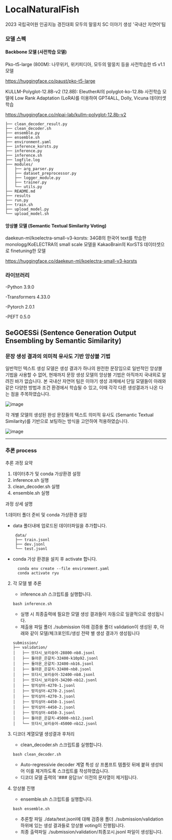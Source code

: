 # LocalNaturalFish

2023 국립국어원 인공지능 경진대회 모두의 말뭉치 SC 이야기 생성 '국내산 자연어'팀

###	모델 스펙

#### Backbone 모델 (사전학습 모델)

Pko-t5-large (800M): 나무위키, 위키피디아, 모두의 말뭉치 등을 사전학습한 t5 v1.1 모델

https://huggingface.co/paust/pko-t5-large

KULLM-Polyglot-12.8B-v2 (12.8B):  EleutherAI의 polyglot-ko-12.8b 사전학습 모델에 Low Rank Adaptation (LoRA)를 이용하여 GPT4ALL, Dolly, Vicuna 데이터셋 학습

https://huggingface.co/nlpai-lab/kullm-polyglot-12.8b-v2

```
├── clean_decoder_result.py
├── clean_decoder.sh
├── ensemble.py
├── ensemble.sh
├── environment.yaml
├── inference_korsts.py
├── inference.py
├── inference.sh
├── logfile.log
├── modules/
│   ├── arg_parser.py
│   ├── dataset_preprocessor.py
│   ├── logger_module.py
│   ├── trainer.py
│   └── utils.py
├── README.md
├── results
├── run.py
├── train.sh
├── upload_model.py
└── upload_model.sh
```

#### 앙상블 모델 (Semantic Textual Similarity Voting)


daekeun-ml/koelectra-small-v3-korsts: 34GB의 한국어 text를 학습한 monologg/KoELECTRA의 small scale 모델을 KakaoBrain의 KorSTS 데이터셋으로 finetuning한 모델

https://huggingface.co/daekeun-ml/koelectra-small-v3-korsts

###	라이브러리

-Python 3.9.0

-Transformers 4.33.0 

-Pytorch 2.0.1 

-PEFT 0.5.0 

## SeGOESSi (Sentence Generation Output Ensembling by Semantic Similarity)

<h3>문장 생성 결과의 의미적 유사도 기반 앙상블 기법</h3>

일반적인 텍스트 생성 모델은 생성 결과가 하나의 완전한 문장임으로 일반적인 앙상블 기법을 사용할 수 없어, 현재까지 문장 생성 모델의 앙상블 기법은 아직까지 국내외로 알려진 바가 없습니다. 
본 국내산 자연어 팀은 이야기 생성 과제에서 단일 모델들이 아래와 같은 다양한 방법과 조건 환경에서 학습될 수 있고, 이때 각각 다른 생성결과가 나온 다는 점을 주목하였습니다.

![image](https://github.com/JuHyng/GCULocalNaturalFish/assets/90828283/7ae21f7b-6279-4092-bb17-cfb1444cf741)


각 개별 모델의 생성된 완성 문장들의 텍스트 의미적 유사도 (Semantic Textual Similarity)를 기반으로 보팅하는 방식을 고안하여 적용하였습니다. 

![image](https://github.com/JuHyng/GCULocalNaturalFish/assets/90828283/58c02c6b-762f-4873-a5f3-1b4c6627e202)




---

### 추론 process

추론 과정 요약
1. 데이터추가 및 conda 가상환경 설정
2. inference.sh 실행
3. clean_decoder.sh 실행
4. ensemble.sh 실행 

과정 상세 설명

1.데이터 폴더 준비 및 conda 가상환경 설정
   - data 폴더내에 업로드된 데이터파일을 추가합니다.
     ```
      data/
      ├── train.jsonl
      ├── dev.jsonl
      └── test.jsonl
     ```
   - conda 가상 환경을 설치 후 activate 합니다.
     ```
       conda env create --file environment.yaml
       conda activate ryu
     ```

2. 각 모델 별 추론
   - inference.sh 스크립트를 실행합니다.
   ```
   bash inference.sh
   ```
   - 실행 시 최종출력에 필요한 모델 생성 결과들이 자동으로 일괄적으로 생성됩니다.
   - 제출용 파일 폴더 ./submission 아래 검증용 폴더 validation이 생성된 후, 아래와 같이 모델/체크포인트/생성 전략 별 생성 결과가 생성됩니다
   ```
   submission/
   ├── validation/
   │   ├── 또다시_보리숭어-28800-nb8.jsonl
   │   ├── 돌아온_은갈치-32400-k10p92.jsonl
   │   ├── 돌아온_은갈치-32400-nb16.jsonl
   │   ├── 돌아온_은갈치-32400-nb8.jsonl
   │   ├── 또다시_보리숭어-32400-nb8.jsonl
   │   ├── 또다시_보리숭어-34200-nb12.jsonl
   │   ├── 망치상어-4270-1.jsonl
   │   ├── 망치상어-4270-2.jsonl
   │   ├── 망치상어-4270-3.jsonl
   │   ├── 망치상어-4450-1.jsonl
   │   ├── 망치상어-4450-2.jsonl
   │   ├── 망치상어-4450-3.jsonl
   │   ├── 돌아온_은갈치-45000-nb12.jsonl
   │   └── 또다시_보리숭어-45000-nb12.jsonl
   ```

3. 디코더 계열모델 생성결과 후처리
   - clean_decoder.sh 스크립트를 실행합니다.
     
   ```
   bash clean_decoder.sh
   ```
   
   - Auto-regressivie decoder 계열 특성 상 프롬프트 템플릿 뒤에 붙혀 생성되어 이를 제거하도록 스크립트를 작성하였습니다.
   - 디코더 모델 출력의 '### 응답:\\n' 이전의 문자열이 제거됩니다.

4. 앙상블 진행
   - ensemble.sh 스크립트를 실행합니다.
     
   ```
   bash ensemble.sh
   ```
   
   - 추론할 파일 ./data/test.jsonl에 대해 검증용 폴더 ./submission/validation 하위에 있는 생성 결과들로 앙상블 voting이 진행됩니다.
   - 최종 출력파일 ./submission/validation/최종꼬시.jsonl 파일이 생성됩니다.
